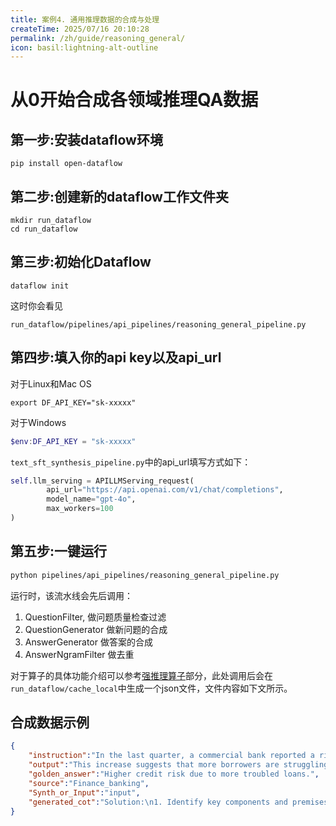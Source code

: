 ```yaml
---
title: 案例4. 通用推理数据的合成与处理
createTime: 2025/07/16 20:10:28
permalink: /zh/guide/reasoning_general/
icon: basil:lightning-alt-outline
---
```


# 从0开始合成各领域推理QA数据

## 第一步:安装dataflow环境
```shell
pip install open-dataflow
```
## 第二步:创建新的dataflow工作文件夹
```shell
mkdir run_dataflow
cd run_dataflow
```

## 第三步:初始化Dataflow
```shell
dataflow init
```
这时你会看见
```shell
run_dataflow/pipelines/api_pipelines/reasoning_general_pipeline.py  
```
## 第四步:填入你的api key以及api_url
对于Linux和Mac OS
```shell
export DF_API_KEY="sk-xxxxx"
```

对于Windows
```powershell
$env:DF_API_KEY = "sk-xxxxx"
```
`text_sft_synthesis_pipeline.py`中的api_url填写方式如下：
```python
self.llm_serving = APILLMServing_request(
        api_url="https://api.openai.com/v1/chat/completions",
        model_name="gpt-4o",
        max_workers=100
)
```

## 第五步:一键运行
```bash
python pipelines/api_pipelines/reasoning_general_pipeline.py
```

运行时，该流水线会先后调用：
1. QuestionFilter, 做问题质量检查过滤
2. QuestionGenerator 做新问题的合成
3. AnswerGenerator 做答案的合成
4. AnswerNgramFilter 做去重

对于算子的具体功能介绍可以参考[强推理算子](/DataFlow-Doc/zh/guide/Reasoning_operators/)部分，此处调用后会在`run_dataflow/cache_local`中生成一个json文件，文件内容如下文所示。
## 合成数据示例
```json
{
    "instruction":"In the last quarter, a commercial bank reported a rise in its non-performing loan ratio from 2.1% to 3.4%. What might this indicate about the bank's loan portfolio?",
    "output":"This increase suggests that more borrowers are struggling to repay their loans, potentially due to economic slowdowns or tighter household finances. It indicates a deterioration in the quality of the bank’s loan assets and may lead to increased provisions.",
    "golden_answer":"Higher credit risk due to more troubled loans.",
    "source":"Finance_banking",
    "Synth_or_Input":"input",
    "generated_cot":"Solution:\n1. Identify key components and premises of the task:\n→ Non-performing loan (NPL) ratio increase from 2.1% to 3.4%\n→ Quarter timeframe for observation\n\n2. Apply relevant principles, theorems, or methods with step-by-step derivation or argument:\n→ NPL ratio is a measure of loan repayment risk and indicates the proportion of non-paying loans in total loans\n→ An increase suggests a deterioration in the quality of the loan portfolio\n→ Possible causes for this deterioration might be economic downturn, poor underwriting practices, or increased credit risk exposure\n\n3. Perform any necessary calculations or logical checks with intermediate verification:\n→ Change in NPL ratio: 3.4\\% - 2.1\\% = 1.3\\%\n→ Verify impact: A rise of 1.3 percentage points in a single quarter is significant, indicating substantial risk factors affecting loan performance\n\n4. Present the final answer or conclusion in a clear, unambiguous notation:\n→ The increase in the non-performing loan ratio suggests that the bank's loan portfolio may be facing heightened credit risks, potential defaults, or poor economic conditions affecting borrowers."
}
```